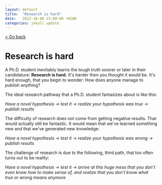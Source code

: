 ```yaml
---
layout: default
title:  "Research is hard"
date:   2022-10-08 15:00:00 +0100
categories: jekyll update
---
```


<p>
   <a href="/kamilazdybal.github.io/#blog">
      < Go back
  </a>
</p>

# Research is hard

A Ph.D. student inevitably learns the tough truth sooner or later in their candidature: **Research is hard.**
It's harder then you thought it would be. It's hard enough, that you begin to wonder: How does anyone manage to publish anything?

The ideal research pathway that a Ph.D. student fantasizes about is like this:

*Have a novel hypothesis -> test it -> realize your hypothesis was true -> publish results*

The difficulty of research does not come from getting negative results. That would actually still be fantastic. It would mean that we've learned something new and that we've generated new knowledge:

*Have a novel hypothesis -> test it -> realize your hypothesis was wrong -> publish results*

The challenge of research is due to the following, third path, that too often turns out to be reality:

*Have a novel hypothesis -> test it -> arrive at this huge mess that you don't even know how to make sense of, and realize that you don't know what true or wrong means anymore*
